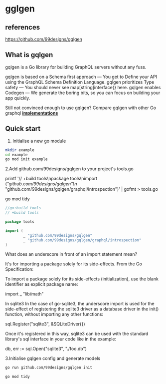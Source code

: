 # gglgen

## references

<https://github.com/99designs/gqlgen>

## What is gqlgen

gqlgen is a Go library for building GraphQL servers without any fuss.

gqlgen is based on a Schema first approach — You get to Define your API using the GraphQL Schema Definition Language.
gqlgen prioritizes Type safety — You should never see map[string]interface{} here.
gqlgen enables Codegen — We generate the boring bits, so you can focus on building your app quickly.

Still not convinced enough to use gqlgen? Compare gqlgen with other Go graphql **[implementations](https://gqlgen.com/feature-comparison/)**

## Quick start

1. Initialise a new go module

```bash
mkdir example
cd example
go mod init example
```

2.Add github.com/99designs/gqlgen to your project's tools.go

printf '// +build tools\npackage tools\nimport (_"github.com/99designs/gqlgen"\n_ "github.com/99designs/gqlgen/graphql/introspection")' | gofmt > tools.go

go mod tidy

```go
//go:build tools
// +build tools

package tools

import (
        _ "github.com/99designs/gqlgen"
        _ "github.com/99designs/gqlgen/graphql/introspection"
)

```

What does an underscore in front of an import statement mean?

It's for importing a package solely for its side-effects.
From the Go Specification:

To import a package solely for its side-effects (initialization), use the blank identifier as explicit package name:

import _ "lib/math"

In sqlite3
In the case of go-sqlite3, the underscore import is used for the side-effect of registering the sqlite3 driver as a database driver in the init() function, without importing any other functions:

sql.Register("sqlite3", &SQLiteDriver{})

Once it's registered in this way, sqlite3 can be used with the standard library's sql interface in your code like in the example:

db, err := sql.Open("sqlite3", "./foo.db")

3.Initialise gqlgen config and generate models

```bash
go run github.com/99designs/gqlgen init

go mod tidy
```
